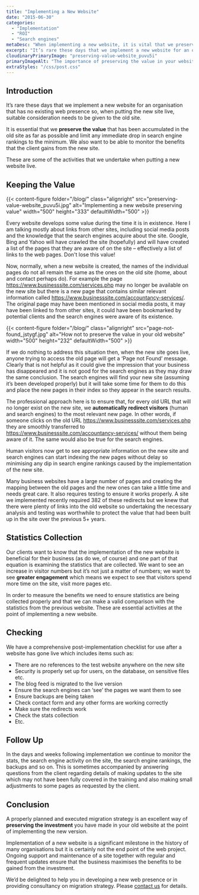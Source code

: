 ```yaml
---
title: "Implementing a New Website"
date: "2015-06-30"
categories:
  - "Implementation"
  - "ROI"
  - "Search engines"
metaDesc: "When implementing a new website, it is vital that we preserve the value accumulated in the old site and limit any drop in Google rankings to a minimum."
excerpt: "It’s rare these days that we implement a new website for an organisation that has no existing web presence so, when putting the new site live, suitable consideration needs to be given to the old site. It is essential that we <strong>preserve the value that has been accumulated in the old site</strong> as far as possible. We also want to be able to monitor the benefits that the client gains from the new site. These are some of the activities that we undertake when putting a new website live."
cloudinaryPrimaryImage: "preserving-value-website_puvu5i"
primaryImageAlt: "The importance of preserving the value in your website"
extraStyles: "/css/post.css"
---
```


## Introduction

It’s rare these days that we implement a new website for an organisation that has no existing web presence so, when putting the new site live, suitable consideration needs to be given to the old site.

It is essential that we **preserve the value** that has been accumulated in the old site as far as possible and limit any immediate drop in search engine rankings to the minimum. We also want to be able to monitor the benefits that the client gains from the new site.

These are some of the activities that we undertake when putting a new website live.

## Keeping the Value

{{< content-figure folder="/blog/"
class="alignright"
src="preserving-value-website_puvu5i.jpg"
alt="Implementing a new website preserving value"
width="500" height="333" defaultWidth="500" >}}

Every website develops some value during the time it is in existence. Here I am talking mostly about links from other sites, including social media posts and the knowledge that the search engines acquire about the site. Google, Bing and Yahoo will have crawled the site (hopefully) and will have created a list of the pages that they are aware of on the site – effectively a list of links to the web pages. Don't lose this value!

Now, normally, when a new website is created, the names of the individual pages do not all remain the same as the ones on the old site (home, about and contact perhaps do). For example the page https://www.businesssite.com/services.php may no longer be available on the new site but there is a new page that contains similar relevant information called https://www.businesssite.com/accountancy-services/. The original page may have been mentioned in social media posts, it may have been linked to from other sites, it could have been bookmarked by potential clients and the search engines were aware of its existence.

{{< content-figure folder="/blog/"
class="alignright"
src="page-not-found_jstygf.jpg"
alt="How not to preserve the value in your old website"
width="500" height="232" defaultWidth="500" >}}

If we do nothing to address this situation then, when the new site goes live, anyone trying to access the old page will get a ‘Page not Found’ message. Clearly that is not helpful as it could give the impression that your business has disappeared and it is not good for the search engines as they may draw the same conclusion. The search engines will find your new site (assuming it’s been developed properly) but it will take some time for them to do this and place the new pages in their index so they appear in the search results.

The professional approach here is to ensure that, for every old URL that will no longer exist on the new site, we **automatically redirect visitors** (human and search engines) to the most relevant new page. In other words, if someone clicks on the old URL https://www.businesssite.com/services.php they are smoothly transferred to https://www.businesssite.com/accountancy-services/ without them being aware of it. The same would also be true for the search engines.

Human visitors now get to see appropriate information on the new site and search engines can start indexing the new pages without delay so minimising any dip in search engine rankings caused by the implementation of the new site.

Many business websites have a large number of pages and creating the mapping between the old pages and the new ones can take a little time and needs great care. It also requires testing to ensure it works properly. A site we implemented recently required 382 of these redirects but we knew that there were plenty of links into the old website so undertaking the necessary analysis and testing was worthwhile to protect the value that had been built up in the site over the previous 5+ years.

## Statistics Collection

Our clients want to know that the implementation of the new website is beneficial for their business (as do we, of course) and one part of that equation is examining the statistics that are collected. We want to see an increase in visitor numbers but it’s not just a matter of numbers; we want to see **greater engagement** which means we expect to see that visitors spend more time on the site, visit more pages etc.

In order to measure the benefits we need to ensure statistics are being collected properly and that we can make a valid comparison with the statistics from the previous website. These are essential activities at the point of implementing a new website.

## Checking

We have a comprehensive post-implementation checklist for use after a website has gone live which includes items such as:

- There are no references to the test website anywhere on the new site
- Security is properly set up for users, on the database, on sensitive files etc.
- The blog feed is migrated to the live version
- Ensure the search engines can ‘see’ the pages we want them to see
- Ensure backups are being taken
- Check contact form and any other forms are working correctly
- Make sure the redirects work
- Check the stats collection
- Etc.

## Follow Up

In the days and weeks following implementation we continue to monitor the stats, the search engine activity on the site, the search engine rankings, the backups and so on. This is sometimes accompanied by answering questions from the client regarding details of making updates to the site which may not have been fully covered in the training and also making small adjustments to some pages as requested by the client.

## Conclusion

A properly planned and executed migration strategy is an excellent way of **preserving the investment** you have made in your old website at the point of implementing the new version.

Implementation of a new website is a significant milestone in the history of many organisations but it is certainly not the end point of the web project. Ongoing support and maintenance of a site together with regular and frequent updates ensure that the business maximises the benefits to be gained from the investment.

We’d be delighted to help you in developing a new web presence or in providing consultancy on migration strategy. Please [contact us](/contact/) for details.
